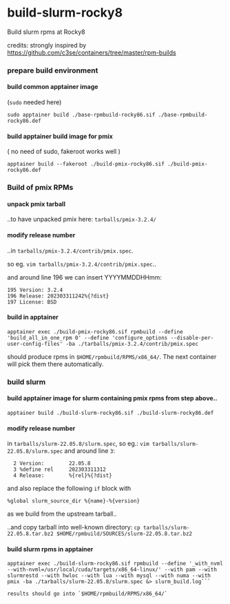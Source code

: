 # build-slurm-rocky8
Build slurm rpms at Rocky8

credits:
strongly inspired by https://github.com/c3se/containers/tree/master/rpm-builds


### prepare build environment

#### build common apptainer image

(`sudo` needed here)

```
sudo apptainer build ./base-rpmbuild-rocky86.sif ./base-rpmbuild-rocky86.def
```
#### build apptainer build image for pmix

( no need of sudo, fakeroot works well )

```
apptainer build --fakeroot ./build-pmix-rocky86.sif ./build-pmix-rocky86.def
```

### Build of pmix RPMs

#### unpack pmix tarball

..to have unpacked pmix here: `tarballs/pmix-3.2.4/`

#### modify release number

..in `tarballs/pmix-3.2.4/contrib/pmix.spec`.

so eg. `vim tarballs/pmix-3.2.4/contrib/pmix.spec`..

and around line 196 we can insert YYYYMMDDHHmm:

```
195 Version: 3.2.4
196 Release: 202303311242%{?dist}
197 License: BSD
```
#### build in apptainer

```
apptainer exec ./build-pmix-rocky86.sif rpmbuild --define 'build_all_in_one_rpm 0' --define 'configure_options --disable-per-user-config-files' -ba ./tarballs/pmix-3.2.4/contrib/pmix.spec
```

should produce rpms in `$HOME/rpmbuild/RPMS/x86_64/`. The next container will pick them there automatically.


### build slurm

#### build apptainer image for slurm containing pmix rpms from step above..

```
apptainer build ./build-slurm-rocky86.sif ./build-slurm-rocky86.def
```

#### modify release number

in `tarballs/slurm-22.05.8/slurm.spec`, so eg.: `vim tarballs/slurm-22.05.8/slurm.spec` and around line `3`:

```
  2 Version:        22.05.8
  3 %define rel     202303311312
  4 Release:        %{rel}%{?dist}
```

and also replace the following `if` block with 

```
%global slurm_source_dir %{name}-%{version}
```

as we build from the upstream tarball..

..and copy tarball into well-known directory: `cp tarballs/slurm-22.05.8.tar.bz2 $HOME/rpmbuild/SOURCES/slurm-22.05.8.tar.bz2`

#### build slurm rpms in apptainer

```
apptainer exec ./build-slurm-rocky86.sif rpmbuild --define '_with_nvml --with-nvml=/usr/local/cuda/targets/x86_64-linux/' --with pam --with slurmrestd --with hwloc --with lua --with mysql --with numa --with pmix -ba ./tarballs/slurm-22.05.8/slurm.spec &> slurm_build.log```

results should go into `$HOME/rpmbuild/RPMS/x86_64/`
